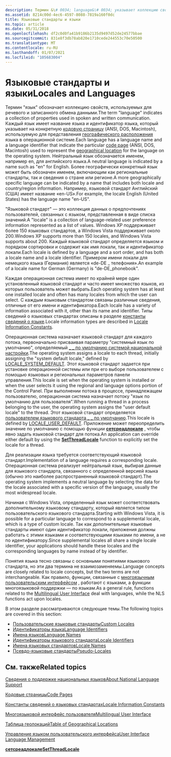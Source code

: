 ```yaml
---
description: Термин &\# 0034; language&\# 0034; указывает коллекцию свойств, используемых при взаимодействии и написании сообщений.
ms.assetid: 8214c00d-4ec6-4597-8088-7819a160f0dc
title: Языковые стандарты и языки
ms.topic: article
ms.date: 05/31/2018
ms.openlocfilehash: df2c0d0fa41b9186b2135d9497d52de24577bbae
ms.sourcegitcommit: 831e8f3db78ab820e1710cede244553c70e50500
ms.translationtype: MT
ms.contentlocale: ru-RU
ms.lasthandoff: 01/07/2021
ms.locfileid: "105683004"
---
```

# <a name="locales-and-languages"></a><span data-ttu-id="ed296-103">Языковые стандарты и языки</span><span class="sxs-lookup"><span data-stu-id="ed296-103">Locales and Languages</span></span>

<span data-ttu-id="ed296-104">Термин "язык" обозначает коллекцию свойств, используемых для речевого и записанного обмена данными.</span><span class="sxs-lookup"><span data-stu-id="ed296-104">The term "language" indicates a collection of properties used in spoken and written communication.</span></span> <span data-ttu-id="ed296-105">Каждый язык имеет название языка и идентификатор языка, который указывает на конкретную [кодовую страницу](code-pages.md) (ANSI, DOS, Macintosh), используемую для представления [географического расположения](table-of-geographical-locations.md) языка в операционной системе.</span><span class="sxs-lookup"><span data-stu-id="ed296-105">Each language has a language name and a language identifier that indicate the particular [code page](code-pages.md) (ANSI, DOS, Macintosh) used to represent the [geographical location](table-of-geographical-locations.md) for the language on the operating system.</span></span> <span data-ttu-id="ed296-106">Нейтральный язык обозначается именем, например en, для английского языка.</span><span class="sxs-lookup"><span data-stu-id="ed296-106">A neutral language is indicated by a name such as "en" for English.</span></span> <span data-ttu-id="ed296-107">Более географически конкретный язык может быть обозначен именем, включающим как региональные стандарты, так и сведения о стране или регионе.</span><span class="sxs-lookup"><span data-stu-id="ed296-107">A more geographically specific language can be indicated by a name that includes both locale and country/region information.</span></span> <span data-ttu-id="ed296-108">Например, языковой стандарт Английский (США) имеет название «en-US».</span><span class="sxs-lookup"><span data-stu-id="ed296-108">For example, the locale English (United States) has the language name "en-US".</span></span>

<span data-ttu-id="ed296-109">"Языковой стандарт" — это коллекция данных о предпочтениях пользователей, связанных с языком, представленная в виде списка значений.</span><span class="sxs-lookup"><span data-stu-id="ed296-109">A "locale" is a collection of language-related user preference information represented as a list of values.</span></span> <span data-ttu-id="ed296-110">Windows XP поддерживает более 150 языковых стандартов, а Windows Vista поддерживает около 200.</span><span class="sxs-lookup"><span data-stu-id="ed296-110">Windows XP supports more than 150 locales, and Windows Vista supports about 200.</span></span> <span data-ttu-id="ed296-111">Каждый языковой стандарт определяется языком и порядком сортировки и содержит как имя локали, так и идентификатор локали.</span><span class="sxs-lookup"><span data-stu-id="ed296-111">Each locale is defined by a language and a sort order, and has both a locale name and a locale identifier.</span></span> <span data-ttu-id="ed296-112">Примером имени локали для немецкого языка (Германия) является «de-DE \_ телефония».</span><span class="sxs-lookup"><span data-stu-id="ed296-112">An example of a locale name for German (Germany) is "de-DE\_phonebook".</span></span>

<span data-ttu-id="ed296-113">Каждая операционная система имеет по крайней мере один установленный языковой стандарт и часто имеет множество языков, из которых пользователь может выбрать.</span><span class="sxs-lookup"><span data-stu-id="ed296-113">Each operating system has at least one installed locale and often has many locales from which the user can select.</span></span> <span data-ttu-id="ed296-114">С каждым языковым стандартом связаны различные сведения, отличные от его имени и идентификатора.</span><span class="sxs-lookup"><span data-stu-id="ed296-114">Each locale has a variety of information associated with it, other than its name and identifier.</span></span> <span data-ttu-id="ed296-115">Типы сведений о языковых стандартах описаны в разделе [константы сведений о языке](locale-information-constants.md).</span><span class="sxs-lookup"><span data-stu-id="ed296-115">Locale information types are described in [Locale Information Constants](locale-information-constants.md).</span></span>

<span data-ttu-id="ed296-116">Операционная система назначает языковой стандарт для каждого потока, первоначально присваивая параметру "системный язык по умолчанию", определяемый [ \_ \_ по умолчанию системой национальной настройки](locale-system-default.md).</span><span class="sxs-lookup"><span data-stu-id="ed296-116">The operating system assigns a locale to each thread, initially assigning the "system default locale," defined by [LOCALE\_SYSTEM\_DEFAULT](locale-system-default.md).</span></span> <span data-ttu-id="ed296-117">Этот языковой стандарт задается при установке операционной системы или при его выборе пользователем с помощью языковых и региональных параметров панели управления.</span><span class="sxs-lookup"><span data-stu-id="ed296-117">This locale is set when the operating system is installed or when the user selects it using the regional and language options portion of the Control Panel.</span></span> <span data-ttu-id="ed296-118">При выполнении потока в процессе, принадлежащем пользователю, операционная система назначает потоку "язык по умолчанию для пользователя".</span><span class="sxs-lookup"><span data-stu-id="ed296-118">When running a thread in a process belonging to the user, the operating system assigns the "user default locale" to the thread.</span></span> <span data-ttu-id="ed296-119">Этот языковой стандарт определяется [пользователем языкового стандарта \_ \_ по умолчанию](locale-user-default.md).</span><span class="sxs-lookup"><span data-stu-id="ed296-119">This locale is defined by [LOCALE\_USER\_DEFAULT](locale-user-default.md).</span></span> <span data-ttu-id="ed296-120">Приложение может переопределить значение по умолчанию с помощью функции [**сетсреадлокале**](/windows/desktop/api/Winnls/nf-winnls-setthreadlocale) , чтобы явно задать языковой стандарт для потока.</span><span class="sxs-lookup"><span data-stu-id="ed296-120">An application can override either default by using the [**SetThreadLocale**](/windows/desktop/api/Winnls/nf-winnls-setthreadlocale) function to explicitly set the locale for a thread.</span></span>

<span data-ttu-id="ed296-121">Для реализации языка требуется соответствующий языковой стандарт.</span><span class="sxs-lookup"><span data-stu-id="ed296-121">Implementation of a language requires a corresponding locale.</span></span> <span data-ttu-id="ed296-122">Операционная система реализует нейтральный язык, выбирая данные для языкового стандарта, связанного с определенной версией языка (обычно это наиболее распространенный языковой стандарт).</span><span class="sxs-lookup"><span data-stu-id="ed296-122">The operating system implements a neutral language by selecting the data for the locale associated with a specific version of the language, usually the most widespread locale.</span></span>

<span data-ttu-id="ed296-123">Начиная с Windows Vista, определенный язык может соответствовать дополнительному языковому стандарту, который является типом пользовательского языкового стандарта.</span><span class="sxs-lookup"><span data-stu-id="ed296-123">Starting with Windows Vista, it is possible for a particular language to correspond to a supplemental locale, which is a type of custom locale.</span></span> <span data-ttu-id="ed296-124">Так как дополнительные языковые стандарты имеют один идентификатор локали, приложения должны работать с этими языками и соответствующими языками по имени, а не по идентификатору.</span><span class="sxs-lookup"><span data-stu-id="ed296-124">Since supplemental locales all share a single locale identifier, your applications should handle these locales and the corresponding languages by name instead of by identifier.</span></span>

<span data-ttu-id="ed296-125">Понятия языка тесно связаны с основными понятиями языкового стандарта, но эти два термина не взаимозаменяемы.</span><span class="sxs-lookup"><span data-stu-id="ed296-125">Language concepts are closely related to locale concepts, but the two terms are not interchangeable.</span></span> <span data-ttu-id="ed296-126">Как правило, функции, связанные с [многоязычным пользовательским интерфейсом](multilingual-user-interface.md) , работают с языками, а функции многоязыковой поддержки — по языкам.</span><span class="sxs-lookup"><span data-stu-id="ed296-126">As a general rule, functions related to the [Multilingual User Interface](multilingual-user-interface.md) deal with languages, while the NLS functions act upon locales.</span></span>

<span data-ttu-id="ed296-127">В этом разделе рассматриваются следующие темы.</span><span class="sxs-lookup"><span data-stu-id="ed296-127">The following topics are covered in this section:</span></span>

-   [<span data-ttu-id="ed296-128">Пользовательские языковые стандарты</span><span class="sxs-lookup"><span data-stu-id="ed296-128">Custom Locales</span></span>](custom-locales.md)
-   [<span data-ttu-id="ed296-129">Идентификаторы языка</span><span class="sxs-lookup"><span data-stu-id="ed296-129">Language Identifiers</span></span>](language-identifiers.md)
-   [<span data-ttu-id="ed296-130">Имена языков</span><span class="sxs-lookup"><span data-stu-id="ed296-130">Language Names</span></span>](language-names.md)
-   [<span data-ttu-id="ed296-131">Идентификаторы языкового стандарта</span><span class="sxs-lookup"><span data-stu-id="ed296-131">Locale Identifiers</span></span>](locale-identifiers.md)
-   [<span data-ttu-id="ed296-132">Имена языковых стандартов</span><span class="sxs-lookup"><span data-stu-id="ed296-132">Locale Names</span></span>](locale-names.md)
-   [<span data-ttu-id="ed296-133">Псевдо-языковые стандарты</span><span class="sxs-lookup"><span data-stu-id="ed296-133">Pseudo-Locales</span></span>](pseudo-locales.md)

## <a name="related-topics"></a><span data-ttu-id="ed296-134">См. также</span><span class="sxs-lookup"><span data-stu-id="ed296-134">Related topics</span></span>

<dl> <dt>

[<span data-ttu-id="ed296-135">Сведения о поддержке национальных языков</span><span class="sxs-lookup"><span data-stu-id="ed296-135">About National Language Support</span></span>](about-national-language-support.md)
</dt> <dt>

[<span data-ttu-id="ed296-136">Кодовые страницы</span><span class="sxs-lookup"><span data-stu-id="ed296-136">Code Pages</span></span>](code-pages.md)
</dt> <dt>

[<span data-ttu-id="ed296-137">Константы сведений о языковых стандартах</span><span class="sxs-lookup"><span data-stu-id="ed296-137">Locale Information Constants</span></span>](locale-information-constants.md)
</dt> <dt>

[<span data-ttu-id="ed296-138">Многоязыковой интерфейс пользователя</span><span class="sxs-lookup"><span data-stu-id="ed296-138">Multilingual User Interface</span></span>](multilingual-user-interface.md)
</dt> <dt>

[<span data-ttu-id="ed296-139">Таблица геолокаций</span><span class="sxs-lookup"><span data-stu-id="ed296-139">Table of Geographical Locations</span></span>](table-of-geographical-locations.md)
</dt> <dt>

[<span data-ttu-id="ed296-140">Управление языком пользовательского интерфейса</span><span class="sxs-lookup"><span data-stu-id="ed296-140">User Interface Language Management</span></span>](user-interface-language-management.md)
</dt> <dt>

[<span data-ttu-id="ed296-141">**сетсреадлокале**</span><span class="sxs-lookup"><span data-stu-id="ed296-141">**SetThreadLocale**</span></span>](/windows/desktop/api/Winnls/nf-winnls-setthreadlocale)
</dt> </dl>

 

 



